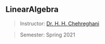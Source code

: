 ## LinearAlgebra
> Instructor: [Dr. H. H. Chehreghani](https://scholar.google.com/citations?user=8YBZPcAAAAAJ&hl=en)

> Semester: Spring 2021
